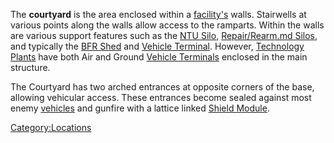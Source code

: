 The **courtyard** is the area enclosed within a
[facility's](facilities.md) walls. Stairwells at various points
along the walls allow access to the ramparts. Within the walls are
various support features such as the [NTU Silo](NTU_Silo.md),
[Repair/Rearm.md Silos](Repair/Rearm_Silo.md), and typically the
[BFR Shed](BFR_Shed.md) and [Vehicle
Terminal](Vehicle_Terminal.md). However, [Technology
Plants](Technology_Plant.md) have both Air and Ground [Vehicle
Terminals](Vehicle_Terminal.md) enclosed in the main structure.

The Courtyard has two arched entrances at opposite corners of the base,
allowing vehicular access. These entrances become sealed against most
enemy [vehicles](vehicle.md) and gunfire with a lattice linked
[Shield Module](Shield_Module.md).

[Category:Locations](Category:Locations.md)

